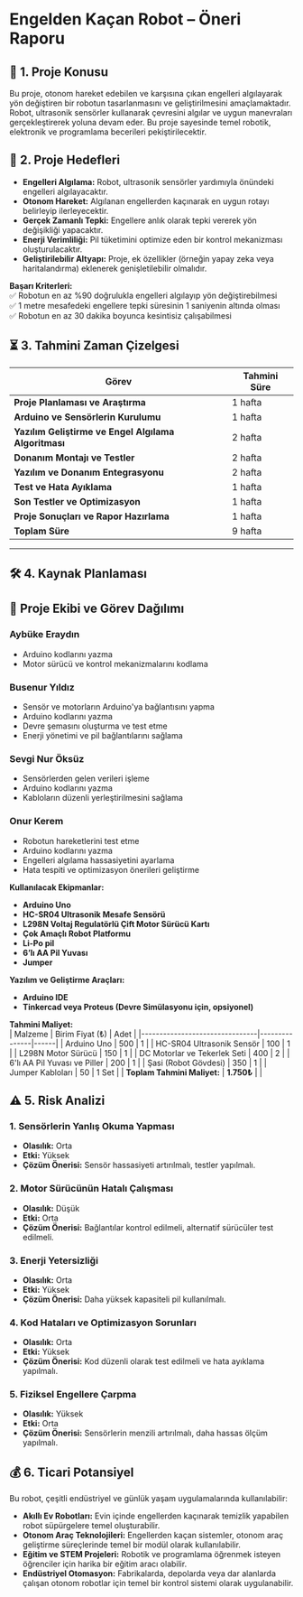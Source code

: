 # Engelden Kaçan Robot – Öneri Raporu  

## 📌 1. Proje Konusu  
Bu proje, otonom hareket edebilen ve karşısına çıkan engelleri algılayarak yön değiştiren bir robotun tasarlanmasını ve geliştirilmesini amaçlamaktadır. Robot, ultrasonik sensörler 
kullanarak çevresini algılar ve uygun manevraları gerçekleştirerek yoluna devam eder. Bu proje sayesinde temel robotik, elektronik ve programlama becerileri pekiştirilecektir. 

## 🎯 2. Proje Hedefleri  
- **Engelleri Algılama:** Robot, ultrasonik sensörler yardımıyla önündeki engelleri algılayacaktır.  
- **Otonom Hareket:** Algılanan engellerden kaçınarak en uygun rotayı belirleyip ilerleyecektir.  
- **Gerçek Zamanlı Tepki:** Engellere anlık olarak tepki vererek yön değişikliği yapacaktır.  
- **Enerji Verimliliği:** Pil tüketimini optimize eden bir kontrol mekanizması oluşturulacaktır.  
- **Geliştirilebilir Altyapı:** Proje, ek özellikler (örneğin yapay zeka veya haritalandırma) eklenerek genişletilebilir olmalıdır.  

**Başarı Kriterleri:**  
✅ Robotun en az %90 doğrulukla engelleri algılayıp yön değiştirebilmesi  
✅ 1 metre mesafedeki engellere tepki süresinin 1 saniyenin altında olması  
✅ Robotun en az 30 dakika boyunca kesintisiz çalışabilmesi  

## ⏳ 3. Tahmini Zaman Çizelgesi
| **Görev**                                        | **Tahmini Süre**  |
|--------------------------------------------------|-------------------|
| **Proje Planlaması ve Araştırma**                | 1 hafta           |
| **Arduino ve Sensörlerin Kurulumu**              | 1 hafta           |
| **Yazılım Geliştirme ve Engel Algılama Algoritması** | 2 hafta           |
| **Donanım Montajı ve Testler**                   | 2 hafta           |
| **Yazılım ve Donanım Entegrasyonu**              | 2 hafta           |
| **Test ve Hata Ayıklama**                        | 1 hafta           |
| **Son Testler ve Optimizasyon**                  | 1 hafta           |
| **Proje Sonuçları ve Rapor Hazırlama**           | 1 hafta           |
| **Toplam Süre**                                  | 9 hafta           |

---

## 🛠️ 4. Kaynak Planlaması  

## 📌 Proje Ekibi ve Görev Dağılımı  

### Aybüke Eraydın  
- Arduino kodlarını yazma  
- Motor sürücü ve kontrol mekanizmalarını kodlama
  
### Busenur Yıldız 
- Sensör ve motorların Arduino'ya bağlantısını yapma
- Arduino kodlarını yazma 
- Devre şemasını oluşturma ve test etme  
- Enerji yönetimi ve pil bağlantılarını sağlama

### Sevgi Nur Öksüz 
- Sensörlerden gelen verileri işleme
- Arduino kodlarını yazma 
- Kabloların düzenli yerleştirilmesini sağlama  

### Onur Kerem 
- Robotun hareketlerini test etme
- Arduino kodlarını yazma 
- Engelleri algılama hassasiyetini ayarlama  
- Hata tespiti ve optimizasyon önerileri geliştirme

**Kullanılacak Ekipmanlar:**  
- **Arduino Uno**  
- **HC-SR04 Ultrasonik Mesafe Sensörü**  
- **L298N Voltaj Regulatörlü Çift Motor Sürücü Kartı**  
- **Çok Amaçlı Robot Platformu**  
- **Li-Po pil**  
- **6’lı AA Pil Yuvası**
- **Jumper** 

**Yazılım ve Geliştirme Araçları:**  
- **Arduino IDE**  
- **Tinkercad veya Proteus (Devre Simülasyonu için, opsiyonel)**  

**Tahmini Maliyet:**  
| Malzeme                        | Birim Fiyat (₺) | Adet  | 
|--------------------------------|---------------|------|
| Arduino Uno                    | 500           | 1    | 
| HC-SR04 Ultrasonik Sensör      | 100           | 1    | 
| L298N Motor Sürücü             | 150           | 1    | 
| DC Motorlar ve Tekerlek Seti   | 400           | 2    | 
| 6'lı AA Pil Yuvası ve Piller   | 200           | 1    |
| Şasi (Robot Gövdesi)           | 350           | 1    | 
| Jumper Kabloları               | 50            | 1 Set |
| **Toplam Tahmini Maliyet:**    | **1.750₺**   |      | 

## ⚠️ 5. Risk Analizi  

### 1. Sensörlerin Yanlış Okuma Yapması  
- **Olasılık:** Orta  
- **Etki:** Yüksek  
- **Çözüm Önerisi:** Sensör hassasiyeti artırılmalı, testler yapılmalı.  

### 2. Motor Sürücünün Hatalı Çalışması  
- **Olasılık:** Düşük  
- **Etki:** Orta  
- **Çözüm Önerisi:** Bağlantılar kontrol edilmeli, alternatif sürücüler test edilmeli.  

### 3. Enerji Yetersizliği  
- **Olasılık:** Orta  
- **Etki:** Yüksek  
- **Çözüm Önerisi:** Daha yüksek kapasiteli pil kullanılmalı.  

### 4. Kod Hataları ve Optimizasyon Sorunları  
- **Olasılık:** Orta  
- **Etki:** Yüksek  
- **Çözüm Önerisi:** Kod düzenli olarak test edilmeli ve hata ayıklama yapılmalı.  

### 5. Fiziksel Engellere Çarpma  
- **Olasılık:** Yüksek  
- **Etki:** Orta  
- **Çözüm Önerisi:** Sensörlerin menzili artırılmalı, daha hassas ölçüm yapılmalı.  

## 💰 6. Ticari Potansiyel  
Bu robot, çeşitli endüstriyel ve günlük yaşam uygulamalarında kullanılabilir:  
- **Akıllı Ev Robotları:** Evin içinde engellerden kaçınarak temizlik yapabilen robot süpürgelere temel oluşturabilir.  
- **Otonom Araç Teknolojileri:** Engellerden kaçan sistemler, otonom araç geliştirme süreçlerinde temel bir modül olarak kullanılabilir.  
- **Eğitim ve STEM Projeleri:** Robotik ve programlama öğrenmek isteyen öğrenciler için harika bir eğitim aracı olabilir.  
- **Endüstriyel Otomasyon:** Fabrikalarda, depolarda veya dar alanlarda çalışan otonom robotlar için temel bir kontrol sistemi olarak uygulanabilir.  
